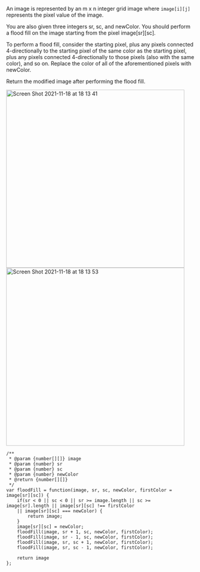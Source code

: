 An image is represented by an m x n integer grid image where `image[i][j]` represents the pixel value of the image.

You are also given three integers sr, sc, and newColor. You should perform a flood fill on the image starting from the pixel image[sr][sc].

To perform a flood fill, consider the starting pixel, plus any pixels connected 4-directionally to the starting pixel of the same color as the starting pixel, plus any pixels connected 4-directionally to those pixels (also with the same color), and so on. Replace the color of all of the aforementioned pixels with newColor.

Return the modified image after performing the flood fill.

<img width="477" alt="Screen Shot 2021-11-18 at 18 13 41" src="https://user-images.githubusercontent.com/37787994/142526721-d07cbcfa-0bd7-4caa-b193-628678c3ebbe.png">

<img width="477" alt="Screen Shot 2021-11-18 at 18 13 53" src="https://user-images.githubusercontent.com/37787994/142526857-38f469e0-24c3-467b-adf0-256d117f412f.png">



```JS
/**
 * @param {number[][]} image
 * @param {number} sr
 * @param {number} sc
 * @param {number} newColor
 * @return {number[][]}
 */
var floodFill = function(image, sr, sc, newColor, firstColor = image[sr][sc]) {
    if(sr < 0 || sc < 0 || sr >= image.length || sc >= image[sr].length || image[sr][sc] !== firstColor 
    || image[sr][sc] === newColor) {
        return image;
    }
    image[sr][sc] = newColor;
    floodFill(image, sr + 1, sc, newColor, firstColor);
    floodFill(image, sr - 1, sc, newColor, firstColor);
    floodFill(image, sr, sc + 1, newColor, firstColor);
    floodFill(image, sr, sc - 1, newColor, firstColor);
    
    return image
};
```
